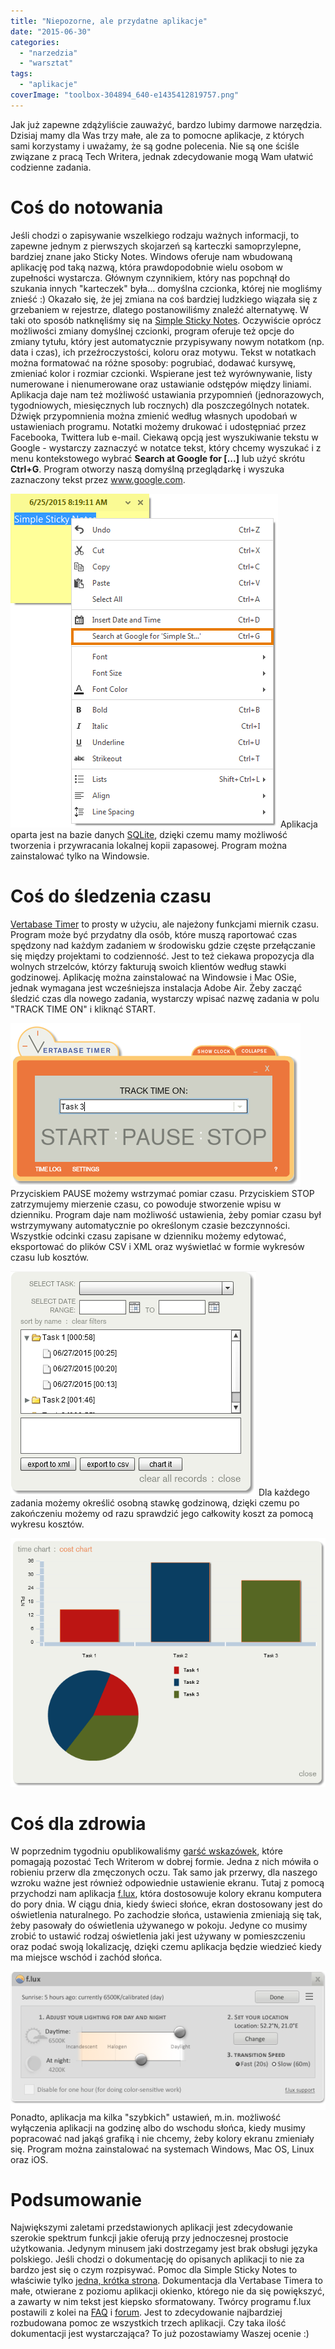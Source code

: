 ```yaml
---
title: "Niepozorne, ale przydatne aplikacje"
date: "2015-06-30"
categories: 
  - "narzedzia"
  - "warsztat"
tags: 
  - "aplikacje"
coverImage: "toolbox-304894_640-e1435412819757.png"
---
```


Jak już zapewne zdążyliście zauważyć, bardzo lubimy darmowe narzędzia. Dzisiaj mamy dla Was trzy małe, ale za to pomocne aplikacje, z których sami korzystamy i uważamy, że są godne polecenia. Nie są one ściśle związane z pracą Tech Writera, jednak zdecydowanie mogą Wam ułatwić codzienne zadania.

# Coś do notowania

Jeśli chodzi o zapisywanie wszelkiego rodzaju ważnych informacji, to zapewne jednym z pierwszych skojarzeń są karteczki samoprzylepne, bardziej znane jako Sticky Notes. Windows oferuje nam wbudowaną aplikację pod taką nazwą, która prawdopodobnie wielu osobom w zupełności wystarcza. Głównym czynnikiem, który nas popchnął do szukania innych "karteczek" była... domyślna czcionka, której nie mogliśmy znieść :) Okazało się, że jej zmiana na coś bardziej ludzkiego wiązała się z grzebaniem w rejestrze, dlatego postanowiliśmy znaleźć alternatywę. W taki oto sposób natknęliśmy się na [Simple Sticky Notes](http://www.simplestickynotes.com/). Oczywiście oprócz możliwości zmiany domyślnej czcionki, program oferuje też opcje do zmiany tytułu, który jest automatycznie przypisywany nowym notatkom (np. data i czas), ich przeźroczystości, koloru oraz motywu. Tekst w notatkach można formatować na różne sposoby: pogrubiać, dodawać kursywę, zmieniać kolor i rozmiar czcionki. Wspierane jest też wyrównywanie, listy numerowane i nienumerowane oraz ustawianie odstępów między liniami. Aplikacja daje nam też możliwość ustawiania przypomnień (jednorazowych, tygodniowych, miesięcznych lub rocznych) dla poszczególnych notatek. Dźwięk przypomnienia można zmienić według własnych upodobań w ustawieniach programu. Notatki możemy drukować i udostępniać przez Facebooka, Twittera lub e-mail. Ciekawą opcją jest wyszukiwanie tekstu w Google - wystarczy zaznaczyć w notatce tekst, który chcemy wyszukać i z menu kontekstowego wybrać **Search at Google for \[...\]** lub użyć skrótu **Ctrl+G**. Program otworzy naszą domyślną przeglądarkę i wyszuka zaznaczony tekst przez www.google.com.

[![simple_sticky_notes](images/simple_sticky_notes.png)](http://techwriter.pl/wp-content/uploads/2015/06/simple_sticky_notes.png) Aplikacja oparta jest na bazie danych [SQLite](https://www.sqlite.org/), dzięki czemu mamy możliwość tworzenia i przywracania lokalnej kopii zapasowej. Program można zainstalować tylko na Windowsie.

# Coś do śledzenia czasu

[Vertabase Timer](http://timer.vertabase.com/) to prosty w użyciu, ale najeżony funkcjami miernik czasu. Program może być przydatny dla osób, które muszą raportować czas spędzony nad każdym zadaniem w środowisku gdzie częste przełączanie się między projektami to codzienność. Jest to też ciekawa propozycja dla wolnych strzelców, którzy fakturują swoich klientów według stawki godzinowej. Aplikację można zainstalować na Windowsie i Mac OSie, jednak wymagana jest wcześniejsza instalacja Adobe Air. Żeby zacząć śledzić czas dla nowego zadania, wystarczy wpisać nazwę zadania w polu "TRACK TIME ON" i kliknąć START.

[![new_task_vertabase_timer](images/new_task_vertabase_timer.png)](http://techwriter.pl/wp-content/uploads/2015/06/new_task_vertabase_timer.png) Przyciskiem PAUSE możemy wstrzymać pomiar czasu. Przyciskiem STOP zatrzymujemy mierzenie czasu, co powoduje stworzenie wpisu w dzienniku. Program daje nam możliwość ustawienia, żeby pomiar czasu był wstrzymywany automatycznie po określonym czasie bezczynności. Wszystkie odcinki czasu zapisane w dzienniku możemy edytować, eksportować do plików CSV i XML oraz wyświetlać w formie wykresów czasu lub kosztów.

[![time_log_vertabase_timer](images/time_log_vertabase_timer.png)](http://techwriter.pl/wp-content/uploads/2015/06/time_log_vertabase_timer.png) Dla każdego zadania możemy określić osobną stawkę godzinową, dzięki czemu po zakończeniu możemy od razu sprawdzić jego całkowity koszt za pomocą wykresu kosztów.

[![cost_chart_vertabase_timer](images/cost_chart_vertabase_timer.png)](http://techwriter.pl/wp-content/uploads/2015/06/cost_chart_vertabase_timer.png)

# Coś dla zdrowia

W poprzednim tygodniu opublikowaliśmy [garść wskazówek](http://techwriter.pl/technical-writer-w-dobrej-formie/), które pomagają pozostać Tech Writerom w dobrej formie. Jedna z nich mówiła o robieniu przerw dla zmęczonych oczu. Tak samo jak przerwy, dla naszego wzroku ważne jest również odpowiednie ustawienie ekranu. Tutaj z pomocą przychodzi nam aplikacja [f.lux](https://justgetflux.com/), która dostosowuje kolory ekranu komputera do pory dnia. W ciągu dnia, kiedy świeci słońce, ekran dostosowany jest do oświetlenia naturalnego. Po zachodzie słońca, ustawienia zmieniają się tak, żeby pasowały do oświetlenia używanego w pokoju. Jedyne co musimy zrobić to ustawić rodzaj oświetlenia jaki jest używany w pomieszczeniu oraz podać swoją lokalizację, dzięki czemu aplikacja będzie wiedzieć kiedy ma miejsce wschód i zachód słońca.

[![flux_settings](images/flux_settings.png)](http://techwriter.pl/wp-content/uploads/2015/06/flux_settings.png) Ponadto, aplikacja ma kilka "szybkich" ustawień, m.in. możliwość wyłączenia aplikacji na godzinę albo do wschodu słońca, kiedy musimy popracować nad jakąś grafiką i nie chcemy, żeby kolory ekranu zmieniały się. Program można zainstalować na systemach Windows, Mac OS, Linux oraz iOS.

# Podsumowanie

Największymi zaletami przedstawionych aplikacji jest zdecydowanie szerokie spektrum funkcji jakie oferują przy jednoczesnej prostocie użytkowania. Jedynym minusem jaki dostrzegamy jest brak obsługi języka polskiego. Jeśli chodzi o dokumentację do opisanych aplikacji to nie za bardzo jest się o czym rozpisywać. Pomoc dla Simple Sticky Notes to właściwie tylko [jedna, krótka strona](http://www.simplestickynotes.com/help/). Dokumentacja dla Vertabase Timera to małe, otwierane z poziomu aplikacji okienko, którego nie da się powiększyć, a zawarty w nim tekst jest kiepsko sformatowany. Twórcy programu f.lux postawili z kolei na [FAQ](https://justgetflux.com/faq.html) i [forum](https://justgetflux.com/forum/). Jest to zdecydowanie najbardziej rozbudowana pomoc ze wszystkich trzech aplikacji. Czy taka ilość dokumentacji jest wystarczająca? To już pozostawiamy Waszej ocenie :)

